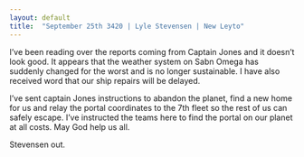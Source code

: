 ```yaml
---
layout: default
title:  "September 25th 3420 | Lyle Stevensen | New Leyto"
---
```


<p>I’ve been reading over the reports coming from Captain Jones and it doesn’t look good. It appears that the weather system on Sabn Omega has suddenly changed for the worst and is no longer sustainable. I have also received word that our ship repairs will be delayed.</p>

<p>I’ve sent captain Jones instructions to abandon the planet, find a new home for us and relay the portal coordinates to the 7th fleet so the rest of us can safely escape. I’ve instructed the teams here to find the portal on our planet at all costs. May God help us all.</p>

<p>Stevensen out.</p>


<!--more-->



